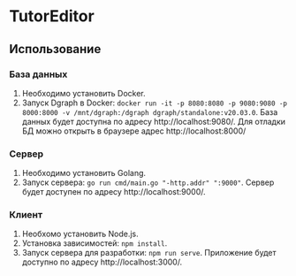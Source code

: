 # TutorEditor

## Использование

### База данных

1. Необходимо установить Docker.
2. Запуск Dgraph в Docker:
   `docker run -it -p 8080:8080 -p 9080:9080 -p 8000:8000 -v /mnt/dgraph:/dgraph dgraph/standalone:v20.03.0`.
   База данных будет доступна по адресу http://localhost:9080/. Для отладки БД можно открыть в браузере адрес http://localhost:8000/

### Сервер

1. Необходимо установить Golang.
2. Запуск сервера:
   `go run cmd/main.go "-http.addr" ":9000"`.
   Сервер будет доступен по адресу http://localhost:9000/.

### Клиент

1. Необхомо установить Node.js.
2. Установка зависимостей:
   `npm install`.
3. Запуск сервера для разработки:
   `npm run serve`.
   Приложение будет доступно по адресу http://localhost:3000/.
